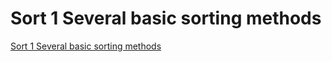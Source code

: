 # Sort 1 Several basic sorting methods
[Sort 1 Several basic sorting methods](https://aiwithcloud.com/2022/09/16/sort_1_several_basic_sorting_methods/)